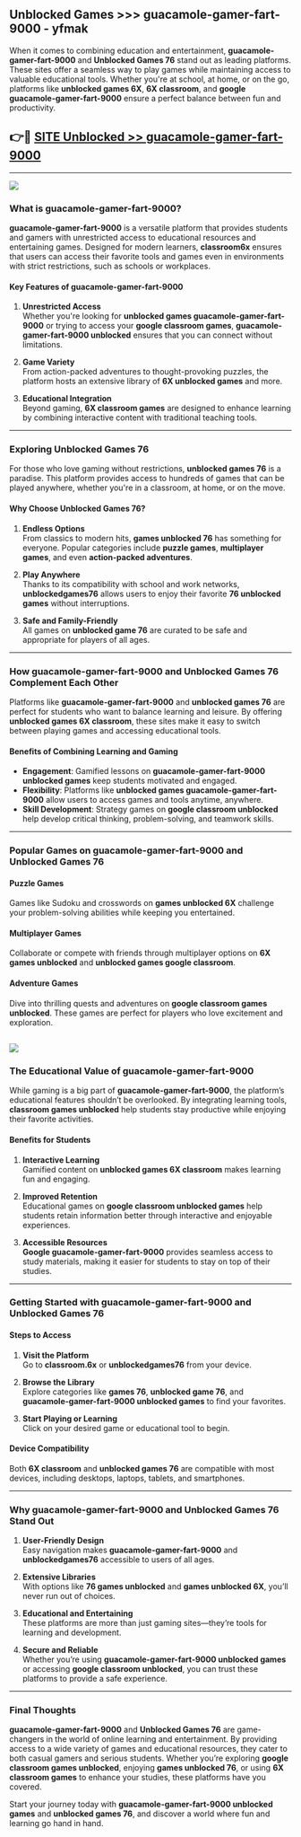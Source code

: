 ## Unblocked Games >>> guacamole-gamer-fart-9000 - yfmak 

When it comes to combining education and entertainment, **guacamole-gamer-fart-9000** and **Unblocked Games 76** stand out as leading platforms. These sites offer a seamless way to play games while maintaining access to valuable educational tools. Whether you're at school, at home, or on the go, platforms like **unblocked games 6X**, **6X classroom**, and **google guacamole-gamer-fart-9000** ensure a perfect balance between fun and productivity.
## 👉🔴 [SITE Unblocked >> guacamole-gamer-fart-9000](https://unblockedgames.edu.pl?title=guacamole-gamer-fart-9000&ref=22JU)
---
<a href="https://unblockedgames.edu.pl?title=guacamole-gamer-fart-9000&ref=22JU/"><img src="https://github.com/user-attachments/assets/438f12ca-57a4-47a3-8ead-c64da593a1e5"/></a>
### What is guacamole-gamer-fart-9000?  

**guacamole-gamer-fart-9000** is a versatile platform that provides students and gamers with unrestricted access to educational resources and entertaining games. Designed for modern learners, **classroom6x** ensures that users can access their favorite tools and games even in environments with strict restrictions, such as schools or workplaces.  

#### Key Features of guacamole-gamer-fart-9000  

1. **Unrestricted Access**  
   Whether you're looking for **unblocked games guacamole-gamer-fart-9000** or trying to access your **google classroom games**, **guacamole-gamer-fart-9000 unblocked** ensures that you can connect without limitations.  

2. **Game Variety**  
   From action-packed adventures to thought-provoking puzzles, the platform hosts an extensive library of **6X unblocked games** and more.  

3. **Educational Integration**  
   Beyond gaming, **6X classroom games** are designed to enhance learning by combining interactive content with traditional teaching tools.  



---

### Exploring Unblocked Games 76  

For those who love gaming without restrictions, **unblocked games 76** is a paradise. This platform provides access to hundreds of games that can be played anywhere, whether you're in a classroom, at home, or on the move.  

#### Why Choose Unblocked Games 76?  

1. **Endless Options**  
   From classics to modern hits, **games unblocked 76** has something for everyone. Popular categories include **puzzle games**, **multiplayer games**, and even **action-packed adventures**.  

2. **Play Anywhere**  
   Thanks to its compatibility with school and work networks, **unblockedgames76** allows users to enjoy their favorite **76 unblocked games** without interruptions.  

3. **Safe and Family-Friendly**  
   All games on **unblocked game 76** are curated to be safe and appropriate for players of all ages.  

---

### How guacamole-gamer-fart-9000 and Unblocked Games 76 Complement Each Other  

Platforms like **guacamole-gamer-fart-9000** and **unblocked games 76** are perfect for students who want to balance learning and leisure. By offering **unblocked games 6X classroom**, these sites make it easy to switch between playing games and accessing educational tools.  

#### Benefits of Combining Learning and Gaming  

- **Engagement**: Gamified lessons on **guacamole-gamer-fart-9000 unblocked games** keep students motivated and engaged.  
- **Flexibility**: Platforms like **unblocked games guacamole-gamer-fart-9000** allow users to access games and tools anytime, anywhere.  
- **Skill Development**: Strategy games on **google classroom unblocked** help develop critical thinking, problem-solving, and teamwork skills.  

---

### Popular Games on guacamole-gamer-fart-9000 and Unblocked Games 76  

#### Puzzle Games  

Games like Sudoku and crosswords on **games unblocked 6X** challenge your problem-solving abilities while keeping you entertained.  

#### Multiplayer Games  

Collaborate or compete with friends through multiplayer options on **6X games unblocked** and **unblocked games google classroom**.  

#### Adventure Games  

Dive into thrilling quests and adventures on **google classroom games unblocked**. These games are perfect for players who love excitement and exploration.  

<a href="http://download.freeplayer.one?title=guacamole-gamer-fart-9000&ref=23D/"><img src="https://github.com/user-attachments/assets/fe0c3e91-c8e1-489c-acf0-e2f614c12fb8"/></a>
---

### The Educational Value of guacamole-gamer-fart-9000  

While gaming is a big part of **guacamole-gamer-fart-9000**, the platform’s educational features shouldn’t be overlooked. By integrating learning tools, **classroom games unblocked** help students stay productive while enjoying their favorite activities.  

#### Benefits for Students  

1. **Interactive Learning**  
   Gamified content on **unblocked games 6X classroom** makes learning fun and engaging.  

2. **Improved Retention**  
   Educational games on **google classroom unblocked games** help students retain information better through interactive and enjoyable experiences.  

3. **Accessible Resources**  
   **Google guacamole-gamer-fart-9000** provides seamless access to study materials, making it easier for students to stay on top of their studies.  

---

### Getting Started with guacamole-gamer-fart-9000 and Unblocked Games 76  

#### Steps to Access  

1. **Visit the Platform**  
   Go to **classroom.6x** or **unblockedgames76** from your device.  

2. **Browse the Library**  
   Explore categories like **games 76**, **unblocked game 76**, and **guacamole-gamer-fart-9000 unblocked games** to find your favorites.  

3. **Start Playing or Learning**  
   Click on your desired game or educational tool to begin.  

#### Device Compatibility  

Both **6X classroom** and **unblocked games 76** are compatible with most devices, including desktops, laptops, tablets, and smartphones.  

---

### Why guacamole-gamer-fart-9000 and Unblocked Games 76 Stand Out  

1. **User-Friendly Design**  
   Easy navigation makes **guacamole-gamer-fart-9000** and **unblockedgames76** accessible to users of all ages.  

2. **Extensive Libraries**  
   With options like **76 games unblocked** and **games unblocked 6X**, you’ll never run out of choices.  

3. **Educational and Entertaining**  
   These platforms are more than just gaming sites—they’re tools for learning and development.  

4. **Secure and Reliable**  
   Whether you’re using **guacamole-gamer-fart-9000 unblocked games** or accessing **google classroom unblocked**, you can trust these platforms to provide a safe experience.  

---

### Final Thoughts  

**guacamole-gamer-fart-9000** and **Unblocked Games 76** are game-changers in the world of online learning and entertainment. By providing access to a wide variety of games and educational resources, they cater to both casual gamers and serious students. Whether you’re exploring **google classroom games unblocked**, enjoying **games unblocked 76**, or using **6X classroom games** to enhance your studies, these platforms have you covered.  

Start your journey today with **guacamole-gamer-fart-9000 unblocked games** and **unblocked games 76**, and discover a world where fun and learning go hand in hand.  